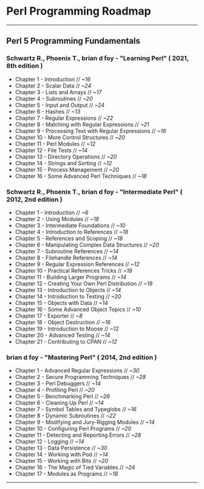# Perl Programming Roadmap

---

## Perl 5 Programming Fundamentals

### Schwartz R., Phoenix T., brian d foy - "Learning Perl" ( 2021, 8th edition )

* Chapter 1 - Introduction // *~16*
* Chapter 2 - Scalar Data // *~24*
* Chapter 3 - Lists and Arrays // *~17*
* Chapter 4 - Subroutines // *~20*
* Chapter 5 - Input and Output // *~24*
* Chapter 6 - Hashes // *~13*
* Chapter 7 - Regular Expressions // *~22*
* Chapter 8 - Matching with Regular Expressions // *~21*
* Chapter 9 - Processing Text with Regular Expressions // *~16*
* Chapter 10 - More Control Structures // *~20*
* Chapter 11 - Perl Modules // *~12*
* Chapter 12 - File Tests // *~14*
* Chapter 13 - Directory Operations // *~20*
* Chapter 14 - Strings and Sorting // *~12*
* Chapter 15 - Process Management // *~20*
* Chapter 16 - Some Advanced Perl Techniques // *~18*

### Schwartz R., Phoenix T., brian d foy - "Intermediate Perl" ( 2012, 2nd edition )

* Chapter 1 - Introduction // *~6*
* Chapter 2 - Using Modules // *~18*
* Chapter 3 - Intermediate Foundations // *~10*
* Chapter 4 - Introduction to References // *~18*
* Chapter 5 - References and Scoping // *~18*
* Chapter 6 - Manipulating Complex Data Structures // *~20*
* Chapter 7 - Subroutine References // *~14*
* Chapter 8 - Filehandle References // *~14*
* Chapter 9 - Regular Expression References // *~12*
* Chapter 10 - Practical References Tricks // *~18*
* Chapter 11 - Building Larger Programs // *~14*
* Chapter 12 - Creating Your Own Perl Distribution // *~18*
* Chapter 13 - Introduction to Objects // *~14*
* Chapter 14 - Introduction to Testing // *~20*
* Chapter 15 - Objects with Data // *~14*
* Chapter 16 - Some Advanced Object Topics // *~10*
* Chapter 17 - Exporter // *~8*
* Chapter 18 - Object Destruction // *~16*
* Chapter 19 - Introduction to Moose // *~12*
* Chapter 20 - Advanced Testing // *~14*
* Chapter 21 - Contributing to CPAN // *~12*

### brian d foy - "Mastering Perl" ( 2014, 2nd edition )

* Chapter 1 - Advanced Regular Expressions // *~30*
* Chapter 2 - Secure Programming Techniques // *~28*
* Chapter 3 - Perl Debuggers // *~14*
* Chapter 4 - Profiling Perl // *~20*
* Chapter 5 - Benchmarking Perl // *~26*
* Chapter 6 - Cleaning Up Perl // *~14*
* Chapter 7 - Symbol Tables and Typeglobs // *~16*
* Chapter 8 - Dynamic Subroutines // *~22*
* Chapter 9 - Modifying and Jury-Rigging Modules // *~14*
* Chapter 10 - Configuring Perl Programs // *~20*
* Chapter 11 - Detecting and Reporting Errors // *~28*
* Chapter 12 - Logging // *~14*
* Chapter 13 - Data Persistence // *~30*
* Chapter 14 - Working with Pod // *~14*
* Chapter 15 - Working with Bits // *~20*
* Chapter 16 - The Magic of Tied Variables // *~24*
* Chapter 17 - Modules as Programs // *~18*

---
